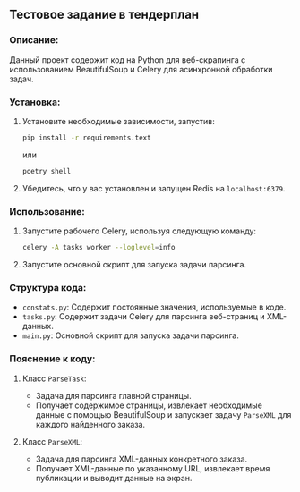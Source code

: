 ## Тестовое задание в тендерплан

### Описание:
Данный проект содержит код на Python для веб-скрапинга с использованием BeautifulSoup и Celery для асинхронной обработки задач.

### Установка:
1. Установите необходимые зависимости, запустив:
    ```bash
    pip install -r requirements.text
    ```
    или
    ```bash
    poetry shell
    ```
2. Убедитесь, что у вас установлен и запущен Redis на `localhost:6379`.

### Использование:
1. Запустите рабочего Celery, используя следующую команду:
    ```bash
    celery -A tasks worker --loglevel=info
    ```
2. Запустите основной скрипт для запуска задачи парсинга.

### Структура кода:
- `constats.py`: Содержит постоянные значения, используемые в коде.
- `tasks.py`: Содержит задачи Celery для парсинга веб-страниц и XML-данных.
- `main.py`: Основной скрипт для запуска задачи парсинга.

### Пояснение к коду:
1. Класс `ParseTask`:
    - Задача для парсинга главной страницы.
    - Получает содержимое страницы, извлекает необходимые данные с помощью BeautifulSoup и запускает задачу `ParseXML` для каждого найденного заказа.

2. Класс `ParseXML`:
    - Задача для парсинга XML-данных конкретного заказа.
    - Получает XML-данные по указанному URL, извлекает время публикации и выводит данные на экран.

